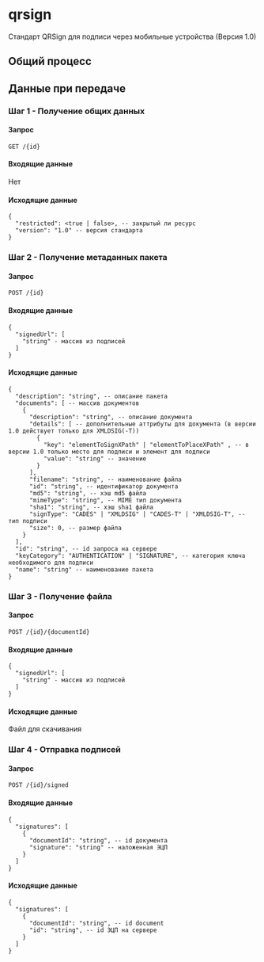 # qrsign

Стандарт QRSign для подписи через мобильные устройства (Версия 1.0)

## Общий процесс

## Данные при передаче

### Шаг 1 - Получение общих данных

#### Запрос

`GET /{id}`

#### Входящие данные

Нет

#### Исходящие данные

```
{
  "restricted": <true | false>, -- закрытый ли ресурс
  "version": "1.0" -- версия стандарта
}
```

### Шаг 2 - Получение метаданных пакета

#### Запрос

`POST /{id}`

#### Входящие данные

```
{
  "signedUrl": [
    "string" - массив из подписей
  ]
}
```

#### Исходящие данные

```
{
  "description": "string", -- описание пакета
  "documents": [ -- массив документов
    {
      "description": "string", -- описание документа
      "details": [ -- дополнительные аттрибуты для документа (в версии 1.0 действует только для XMLDSIG(-T))
        {
          "key": "elementToSignXPath" | "elementToPlaceXPath" , -- в версии 1.0 только место для подписи и элемент для подписи 
          "value": "string" -- значение
        }
      ],
      "filename": "string", -- наименование файла
      "id": "string", -- идентификатор документа
      "md5": "string", -- хэш md5 файла
      "mimeType": "string", -- MIME тип документа
      "sha1": "string", -- хэш sha1 файла
      "signType": "CADES" | "XMLDSIG" | "CADES-T" | "XMLDSIG-T", -- тип подписи
      "size": 0, -- размер файла
    }
  ],
  "id": "string", -- id запроса на сервере
  "keyCategory": "AUTHENTICATION" | "SIGNATURE", -- категория ключа необходимого для подписи 
  "name": "string" -- наименование пакета
}
```

### Шаг 3 - Получение файла

#### Запрос

`POST /{id}/{documentId}`

#### Входящие данные

```
{
  "signedUrl": [
    "string" - массив из подписей
  ]
}
```

#### Исходящие данные

Файл для скачивания

### Шаг 4 - Отправка подписей

#### Запрос

`POST /{id}/signed`

#### Входящие данные

```
{
  "signatures": [
    {
      "documentId": "string", -- id документа
      "signature": "string" -- наложенная ЭЦП
    }
  ]
}
```

#### Исходящие данные

```
{
  "signatures": [
    {
      "documentId": "string", -- id document
      "id": "string", -- id ЭЦП на сервере
    }
  ]
}
```
